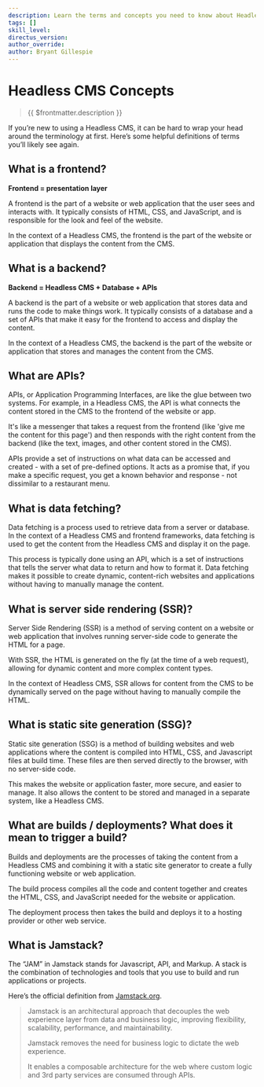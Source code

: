 ```yaml
---
description: Learn the terms and concepts you need to know about Headless CMS.
tags: []
skill_level:
directus_version:
author_override:
author: Bryant Gillespie
---
```


# Headless CMS Concepts

> {{ $frontmatter.description }}

If you’re new to using a Headless CMS, it can be hard to wrap your head around the terminology at first. Here’s some
helpful definitions of terms you’ll likely see again.

## What is a frontend?

**Frontend = presentation layer**

A frontend is the part of a website or web application that the user sees and interacts with. It typically consists of
HTML, CSS, and JavaScript, and is responsible for the look and feel of the website.

In the context of a Headless CMS, the frontend is the part of the website or application that displays the content from
the CMS.

## What is a backend?

**Backend = Headless CMS + Database + APIs**

A backend is the part of a website or web application that stores data and runs the code to make things work. It
typically consists of a database and a set of APIs that make it easy for the frontend to access and display the content.

In the context of a Headless CMS, the backend is the part of the website or application that stores and manages the
content from the CMS.

## What are APIs?

APIs, or Application Programming Interfaces, are like the glue between two systems. For example, in a Headless CMS, the
API is what connects the content stored in the CMS to the frontend of the website or app.

It's like a messenger that takes a request from the frontend (like 'give me the content for this page') and then
responds with the right content from the backend (like the text, images, and other content stored in the CMS).

APIs provide a set of instructions on what data can be accessed and created - with a set of pre-defined options. It acts
as a promise that, if you make a specific request, you get a known behavior and response - not dissimilar to a
restaurant menu.

## What is data fetching?

Data fetching is a process used to retrieve data from a server or database. In the context of a Headless CMS and
frontend frameworks, data fetching is used to get the content from the Headless CMS and display it on the page.

This process is typically done using an API, which is a set of instructions that tells the server what data to return
and how to format it. Data fetching makes it possible to create dynamic, content-rich websites and applications without
having to manually manage the content.

## What is server side rendering (SSR)?

Server Side Rendering (SSR) is a method of serving content on a website or web application that involves running
server-side code to generate the HTML for a page.

With SSR, the HTML is generated on the fly (at the time of a web request), allowing for dynamic content and more complex
content types.

In the context of Headless CMS, SSR allows for content from the CMS to be dynamically served on the page without having
to manually compile the HTML.

## What is static site generation (SSG)?

Static site generation (SSG) is a method of building websites and web applications where the content is compiled into
HTML, CSS, and Javascript files at build time. These files are then served directly to the browser, with no server-side
code.

This makes the website or application faster, more secure, and easier to manage. It also allows the content to be stored
and managed in a separate system, like a Headless CMS.

## What are builds / deployments? What does it mean to trigger a build?

Builds and deployments are the processes of taking the content from a Headless CMS and combining it with a static site
generator to create a fully functioning website or web application.

The build process compiles all the code and content together and creates the HTML, CSS, and JavaScript needed for the
website or application.

The deployment process then takes the build and deploys it to a hosting provider or other web service.

## What is Jamstack?

The “JAM” in Jamstack stands for Javascript, API, and Markup. A stack is the combination of technologies and tools that
you use to build and run applications or projects.

Here’s the official definition from [Jamstack.org](https://jamstack.org/).

> Jamstack is an architectural approach that decouples the web experience layer from data and business logic, improving
> flexibility, scalability, performance, and maintainability.
>
> Jamstack removes the need for business logic to dictate the web experience.
>
> It enables a composable architecture for the web where custom logic and 3rd party services are consumed through APIs.
